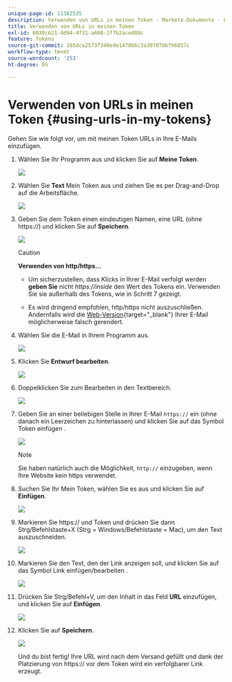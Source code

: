 ```yaml
---
unique-page-id: 11382535
description: Verwenden von URLs in meinen Token - Marketo-Dokumente - Produktdokumentation
title: Verwenden von URLs in meinen Token
exl-id: 6830c621-4d94-4f31-a608-2f7b2aced88c
feature: Tokens
source-git-commit: 165dca2573f340ede147866c3a30707bbfb6857c
workflow-type: tm+mt
source-wordcount: '253'
ht-degree: 0%

---
```


# Verwenden von URLs in meinen Token {#using-urls-in-my-tokens}

Gehen Sie wie folgt vor, um mit meinen Token URLs in Ihre E-Mails einzufügen.

1. Wählen Sie Ihr Programm aus und klicken Sie auf **Meine Token**.

   ![](assets/one-4.png)

1. Wählen Sie **Text** Mein Token aus und ziehen Sie es per Drag-and-Drop auf die Arbeitsfläche.

   ![](assets/two-4.png)

1. Geben Sie dem Token einen eindeutigen Namen, eine URL (ohne https://) und klicken Sie auf **Speichern**.

   ![](assets/three-4.png)

   >[!CAUTION]
   >
   >**Verwenden von http/https…**
   >
   >* Um sicherzustellen, dass Klicks in Ihrer E-Mail verfolgt werden **geben Sie** nicht _https://inside_ den Wert des Tokens ein. Verwenden Sie sie außerhalb des Tokens, wie in Schritt 7 gezeigt.
   >
   >* Es wird dringend empfohlen, http/https nicht auszuschließen. Andernfalls wird die [Web-Version](/help/marketo/product-docs/email-marketing/general/functions-in-the-editor/add-a-view-as-web-page-link-to-an-email.md){target="_blank"} Ihrer E-Mail möglicherweise falsch gerendert.

1. Wählen Sie die E-Mail in Ihrem Programm aus.

   ![](assets/four-3.png)

1. Klicken Sie **Entwurf bearbeiten**.

   ![](assets/five-3.png)

1. Doppelklicken Sie zum Bearbeiten in den Textbereich.

   ![](assets/six-1.png)

1. Geben Sie an einer beliebigen Stelle in Ihrer E-Mail `https://` ein (ohne danach ein Leerzeichen zu hinterlassen) und klicken Sie auf das Symbol Token einfügen .

   ![](assets/seven.png)

   >[!NOTE]
   >
   >Sie haben natürlich auch die Möglichkeit, `http://` einzugeben, wenn Ihre Website kein https verwendet.

1. Suchen Sie Ihr Mein Token, wählen Sie es aus und klicken Sie auf **Einfügen**.

   ![](assets/eight.png)

1. Markieren Sie https:// und Token und drücken Sie dann Strg/Befehlstaste+X (Strg = Windows/Befehlstaste = Mac), um den Text auszuschneiden.

   ![](assets/nine.png)

1. Markieren Sie den Text, den der Link anzeigen soll, und klicken Sie auf das Symbol Link einfügen/bearbeiten .

   ![](assets/ten.png)

1. Drücken Sie Strg/Befehl+V, um den Inhalt in das Feld **URL** einzufügen, und klicken Sie auf **Einfügen**.

   ![](assets/eleven.png)

1. Klicken Sie auf **Speichern**.

   ![](assets/twelve.png)

   Und du bist fertig! Ihre URL wird nach dem Versand gefüllt und dank der Platzierung von https:// vor dem Token wird ein verfolgbarer Link erzeugt.
